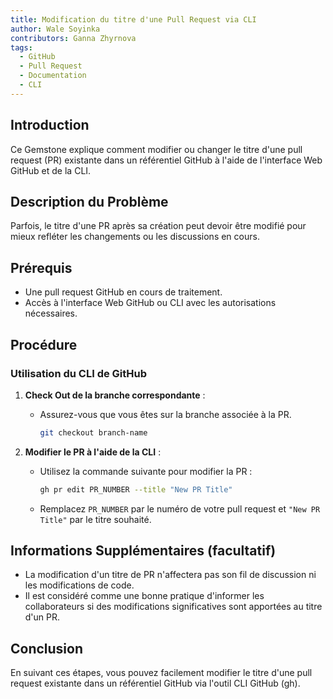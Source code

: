 ```yaml
---
title: Modification du titre d'une Pull Request via CLI
author: Wale Soyinka
contributors: Ganna Zhyrnova
tags:
  - GitHub
  - Pull Request
  - Documentation
  - CLI
---
```


## Introduction

Ce Gemstone explique comment modifier ou changer le titre d'une pull request (PR) existante dans un référentiel GitHub à l'aide de l'interface Web GitHub et de la CLI.

## Description du Problème

Parfois, le titre d'une PR après sa création peut devoir être modifié pour mieux refléter les changements ou les discussions en cours.

## Prérequis

- Une pull request GitHub en cours de traitement.
- Accès à l'interface Web GitHub ou CLI avec les autorisations nécessaires.

## Procédure

### Utilisation du CLI de GitHub

1. **Check Out de la branche correspondante** :
   - Assurez-vous que vous êtes sur la branche associée à la PR.

     ```bash
     git checkout branch-name
     ```

2. **Modifier le PR à l'aide de la CLI** :
   - Utilisez la commande suivante pour modifier la PR :

     ```bash
     gh pr edit PR_NUMBER --title "New PR Title"
     ```

   - Remplacez `PR_NUMBER` par le numéro de votre pull request et `"New PR Title"` par le titre souhaité.

## Informations Supplémentaires (facultatif)

- La modification d'un titre de PR n'affectera pas son fil de discussion ni les modifications de code.
- Il est considéré comme une bonne pratique d'informer les collaborateurs si des modifications significatives sont apportées au titre d'un PR.

## Conclusion

En suivant ces étapes, vous pouvez facilement modifier le titre d'une pull request existante dans un référentiel GitHub via l'outil CLI GitHub (gh).
